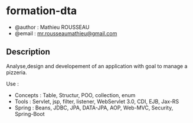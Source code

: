 # formation-dta 
- @author : Mathieu ROUSSEAU
- @email  : mr.rousseaumathieu@gmail.com

## Description

 Analyse,design and developement of an application with goal to manage a pizzeria.
 
 Use : 
*  Concepts : Table, Structur, POO, collection, enum
*  Tools    : Servlet, jsp, filter, listener, WebServlet 3.0, CDI, EJB, Jax-RS
*  Spring   : Beans, JDBC, JPA, DATA-JPA, AOP, Web-MVC, Security, Spring-Boot
